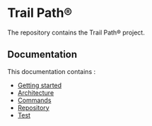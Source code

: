 # Trail Path®

The repository contains the Trail Path® project.

## Documentation

This documentation contains :

* [Getting started](./docs/01_GETTING_STARTED.md)
* [Architecture](./docs/02_ARCHITECTURE.md)
* [Commands](./docs/03_COMMANDS.md)
* [Repository](./docs/04_REPOSITORY.md)
* [Test](./docs/05_TEST.md)
